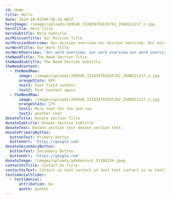 ```yaml
---
id: Home
title: Hello
date: 2019-10-01T00:56:34.007Z
heroImage: /images/uploads/269346_151839781635782_2048521217_n.jpg
heroTitle: Hero Title
heroSubtitle: Hero Subtitle
ourMissionTitle: Our Mission Title
ourMissionOverview: Our mission overview our mission overview. Our mission overview.
ourWorkTitle: Our Work Title
ourWorkOverview: 'Our work overview, our work overview our work overview. Our work overview.'
theNeedTitle: The Need Section Title
theNeedSubtitle: The Need Section Subtitle
theNeedContent:
  - theNeedRow:
      image: /images/uploads/269346_151839781635782_2048521217_n.jpg
      orangeStats: 89%
      text1: Text field content
      text2: Text content again
  - theNeedRow:
      image: /images/uploads/269346_151839781635782_2048521217_n.jpg
      orangeStats: 27%
      text1: More text for the 2nd row
      text2: another text
donateTitle: Donate Section Title
donateSubtitle: Donate Section Subtitle
donateText: Donate section text donate section text.
donatePrimaryButton:
  buttonText: Primary Button
  buttonUrl: 'https://google.com'
donateSecondaryButton:
  buttonText: Secondary Button
  buttonUrl: 'https://google.com'
donateImage: /images/uploads/adobestock_52188134.jpeg
contactUsTitle: Contact Us Title
contactUsText: Contact us text contact us text text contact us us texty wexty.
testimonialSlider:
  - testimonial:
      attribution: me
      quote: quotes
---
```


